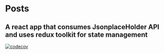 # Posts
## A react app that consumes JsonplaceHolder API and uses redux toolkit for state management
[![codecov](https://codecov.io/gh/Victorteka/react-rtk-example/graph/badge.svg?token=R8QWCFKCQ5)](https://codecov.io/gh/Victorteka/react-rtk-example)